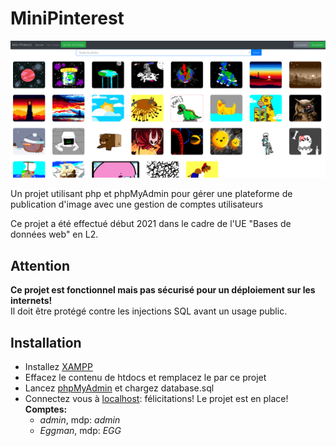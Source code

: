 # MiniPinterest

![MiniPinterest](./img/demo.png)

Un projet utilisant php et phpMyAdmin pour gérer une plateforme de publication d'image avec une gestion de comptes utilisateurs

Ce projet a été effectué début 2021 dans le cadre de l'UE "Bases de données web" en L2.

## Attention
**Ce projet est fonctionnel mais pas sécurisé pour un déploiement sur les internets!** \
Il doit être protégé contre les injections SQL avant un usage public.

## Installation
* Installez [XAMPP](https://www.apachefriends.org/download.html)
* Effacez le contenu de htdocs et remplacez le par ce projet
* Lancez [phpMyAdmin](http://localhost/phpmyadmin) et chargez database.sql
* Connectez vous à [localhost](http://localhost/): félicitations! Le projet est en place! \
  **Comptes:**
  - *admin*, mdp: *admin*
  - *Eggman*, mdp: *EGG*
